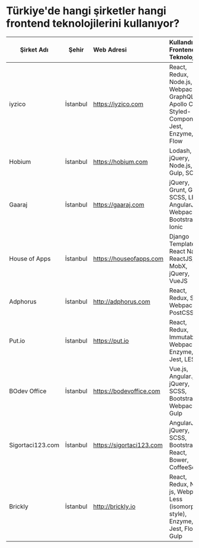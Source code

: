 # Türkiye'de hangi şirketler hangi frontend teknolojilerini kullanıyor?

| Şirket Adı        | Şehir            | Web Adresi           | Kullandığı Frontend Teknolojileri                                         |
| ------------------|:----------------:| :--------------------| :-------------------------------------------------------------------------|
| iyzico            | İstanbul         | https://iyzico.com   | React, Redux, Node.js, Webpack, GraphQL, Apollo Client, Styled-Components, Jest, Enzyme, Flow |
| Hobium            | İstanbul         | https://hobium.com   | Lodash, jQuery, Node.js, Gulp, SCSS                                       |
| Gaaraj            | İstanbul         | https://gaaraj.com   | jQuery, Grunt, Gulp, SCSS, LESS, AngularJS, Webpack, Bootstrap, Ionic     |
| House of Apps     | İstanbul         | https://houseofapps.com  | Django Templates, React Native, ReactJS, MobX, jQuery, VueJS |
| Adphorus          | İstanbul         | http://adphorus.com  | React, Redux, Saga, Webpack, PostCSS
| Put.io            | İstanbul         | https://put.io       | React, Redux, ImmutableJS, Webpack, Enzyme, Jest, LESS
| BOdev Office      | İstanbul         | https://bodevoffice.com   | Vue.js, Angular.js, jQuery, SCSS, Bootstrap, Webpack, Gulp
| Sigortaci123.com  | İstanbul | https://sigortaci123.com     | AngularJS, jQuery, SCSS, Bootstrap, React, Bower, CoffeeScript
| Brickly | İstanbul | http://brickly.io | React, Redux, Node js, Webpack, Less (isomorphic style), Enzyme, Jest, Flow, Gulp
